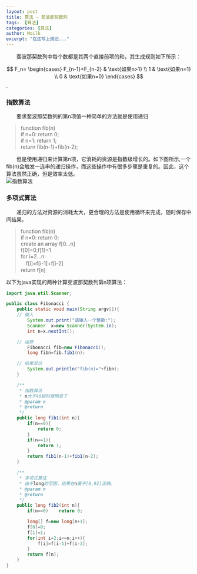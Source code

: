 ```yaml
---
layout: post
title: 算法 - 斐波那契数列
tags:  [算法]
categories: [算法]
author: Moilk
excerpt: "在这写上摘记..."
---
```

　　斐波那契数列中每个数都是其两个直接前项的和，其生成规则如下所示：  

$$
F_n=
\begin{cases} 
F_{n-1}+F_{n-2} & \text{如果n>1} \\ 
1 & \text{如果n=1} \\ 
0 & \text{如果n=0} 
\end{cases} 
$$.

### 指数算法  
　　要求斐波那契数列的第n项值一种简单的方法就是使用递归  

> function fib(n)  
if n=0: return 0;  
if n=1: return 1;  
return fib(n-1)+fib(n-2);  

　　但是使用递归来计算第n项，它消耗的资源是指数级增长的。如下图所示,一个fib(n)会触发一连串的递归操作，而这些操作中有很多步骤是重复的。因此，这个算法虽然正确，但是效率太低。  
![指数算法]({{site.baseurl}}/assets/images/algorithms/01-1.png)  

### 多项式算法  
　　递归的方法对资源的消耗太大，更合理的方法是使用循环来完成，随时保存中间结果。  
> function fib(n)  
if n=0: return 0;  
create an array f[0...n]  
f[0]=0,f[1]=1  
for i=2...n:  
　f[i]=f[i-1]+f[i-2]  
return f[n]  

以下为java实现的两种计算斐波那契数列第n项算法：

```java
import java.util.Scanner;

public class Fibonacci {
	public static void main(String argv[]){
	// 输入
		System.out.print("请输入一个整数:");
		Scanner  x=new Scanner(System.in);
		int n=x.nextInt();

	// 运算
		Fibonacci fib=new Fibonacci();
		long fibn=fib.fib1(n);

	// 结果显示
		System.out.println("fib(n)="+fibn);
	}

	/**
	 * 指数算法
	 * n大于40延时就明显了
	 * @param n
	 * @return
	 */
	public long fib1(int n){
		if(n==0){
			return 0;
		}
		if(n==1){
			return 1;
		}
		return fib1(n-1)+fib1(n-2);
	}

	/**
	 * 多项式算法
	 * 由于long的范围，结果在n属于[0,92]正确。
	 * @param n
	 * @return
	 */
	public long fib2(int n){
		if(n==0)	return 0;

		long[] f=new long[n+1];
		f[0]=0;
		f[1]=1;
		for(int i=2;i<=n;i++){
			f[i]=f[i-1]+f[i-2];
		}
		return f[n];
	}
}
```